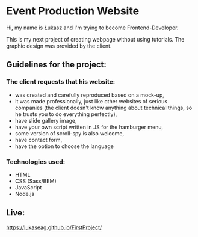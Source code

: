 # Event Production Website

Hi, my name is Łukasz and I'm trying to become Frontend-Developer.

This is my next project of creating webpage without using tutorials. The graphic design was provided by the client. 

## Guidelines for the project:

### The client requests that his website:

- was created and carefully reproduced based on a mock-up,
- it was made professionally, just like other websites of serious companies (the client doesn't know anything about technical things, so he trusts you to do everything perfectly),
- have slide gallery image,
- have your own script written in JS for the hamburger menu,
- some version of scroll-spy is also welcome,
- have contact form,
- have the option to choose the language
  

### Technologies used:

- HTML
- CSS (Sass/BEM)
- JavaScript
- Node.js


## Live: 
https://lukaseag.github.io/FirstProject/

